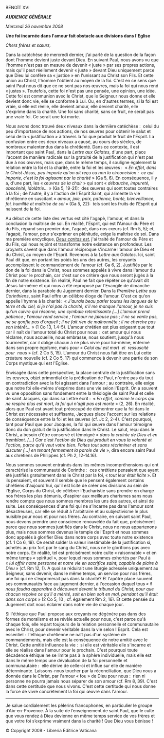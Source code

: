BENOÎT XVI

***AUDIENCE GÉNÉRALE***

*Mercredi 26 novembre 2008*

**Une foi incarnée dans l'amour fait obstacle aux divisions dans l'Eglise**

*Chers frères et sœurs,*

Dans la catéchèse de mercredi dernier, j'ai parlé de la question de la façon dont l'homme devient juste devant Dieu. En suivant Paul, nous avons vu que l'homme n'est pas en mesure de devenir « juste » par ses propres actions, mais qu'il peut réellement devenir « juste » devant Dieu uniquement parce que Dieu lui confère sa « justice » en l'unissant au Christ son Fils. Et cette union au Christ, l'homme l'obtient au moyen de la foi. C'est en ce sens que saint Paul nous dit que ce ne sont pas nos œuvres, mais la foi qui nous rend « justes ». Toutefois, cette foi n'est pas une pensée, une opinion, une idée. Cette foi est communion avec le Christ, que le Seigneur nous donne et elle devient donc vie, elle se conforme à Lui. Ou, en d'autres termes, si la foi est vraie, si elle est réelle, elle devient amour, elle devient charité, elle s'exprime dans la charité. Une foi sans charité, sans ce fruit, ne serait pas une vraie foi. Ce serait une foi morte.

Nous avons donc trouvé deux niveaux dans la dernière catéchèse :  celui du peu d'importance de nos actions, de nos œuvres pour obtenir le salut et celui de la « justification » à travers la foi que produit le fruit de l'Esprit. La confusion entre ces deux niveaux a causé, au cours des siècles, de nombreux malentendus dans la chrétienté. Dans ce contexte, il est important que saint Paul, dans la *Lettre aux Galates*, d'une part, place l'accent de manière radicale sur la gratuité de la justification qui n'est pas due à nos œuvres, mais que, dans le même temps, il souligne également la relation entre la foi et la charité, entre la foi et les œuvres :  « *En effet, dans le Christ Jésus, peu importe qu'on ait reçu ou non la circoncision :  ce qui importe, c'est la foi agissant par la charité* » (Ga 5, 6). En conséquence, il y a, d'une part, les « *œuvres de la chair* » qui sont « *débauche, impureté, obscénité, idolâtrie...* » (Ga 5, 19-21):  des œuvres qui sont toutes contraires à la foi ; de l'autre, il y a l'action de l'Esprit Saint, qui alimente la vie chrétienne en suscitant « *amour, joie, paix, patience, bonté, bienveillance, foi, humilité et maîtrise de soi* » (Ga 5, 22):  tels sont les fruits de l'Esprit qui naissent de la foi.

Au début de cette liste des vertus est cité l'agapè, l'amour, et dans la conclusion la maîtrise de soi. En réalité, l'Esprit, qui est l'Amour du Père et du Fils, répand son premier don, l'agapè, dans nos cœurs (cf. Rm 5, 5); et, l'agapè, l'amour, pour s'exprimer en plénitude, exige la maîtrise de soi. Dans ma première encyclique, *[Deus caritas est](/content/benedict-xvi/fr/encyclicals/documents/hf_ben-xvi_enc_20051225_deus-caritas-est.html),* j'ai traité de l'amour du Père et du Fils, qui nous rejoint et transforme notre existence en profondeur. Les croyants savent que dans l'amour réciproque s'incarne l'amour de Dieu et du Christ, au moyen de l'Esprit. Revenons à la *Lettre aux Galates*. Ici, saint Paul dit que, en portant les poids les uns des autres, les croyants accomplissent le commandement de l'amour (cf. Ga 6, 2). Justifiés par le don de la foi dans le Christ, nous sommes appelés à vivre dans l'amour du Christ pour le prochain, car c'est sur ce critère que nous seront jugés à la fin de notre existence. En réalité, Paul ne fait que répéter ce qu'avait dit Jésus lui-même et qui nous a été reproposé par l'Evangile de dimanche dernier, dans la parabole du Jugement dernier. Dans la *Première Lettre aux Corinthiens*, saint Paul offre un célèbre éloge de l'amour. C'est ce qu'on appelle l'hymne à la charité:  « *J'aurais beau parler toutes les langues de la terre et du ciel, si je n'ai pas la charité, s'il me manque l'amour, je ne suis qu'un cuivre qui résonne, une cymbale retentissante [...] L'amour prend patience ; l'amour rend service ; l'amour ne jalouse pas ; il ne se vante pas, ne se gonfle pas d'orgueil ; il ne fait rien de malhonnête ; il ne cherche pas son intérêt...* » (1 Co 13, 1.4-5). L'amour chrétien est plus exigeant que tout car il naît de l'amour total du Christ pour nous :  cet amour qui nous réclame, nous accueille, nous embrasse, nous soutient, jusqu'à nous tourmenter, car il oblige chacun à ne plus vivre pour lui-même, enfermé dans son propre égoïsme, mais pour « *Celui qui est mort  et  ressuscité pour  nous* » (cf. 2 Co 5, 15). L'amour du Christ nous fait être en Lui cette créature nouvelle (cf. 2 Co 5, 17) qui commence à devenir une partie de son Corps mystique qui est l'Eglise.

Envisagée dans cette perspective, la place centrale de la justification sans les œuvres, objet primordial de la prédication de Paul, n'entre pas du tout en contradiction avec la foi agissant dans l'amour ; au contraire, elle exige que notre foi elle-même s'exprime dans une vie selon l'Esprit. On a souvent vu une opposition sans fondement entre la théologie de saint Paul et celle de saint Jacques, qui dans sa Lettre écrit :  « *En effet, comme le corps qui ne respire plus est mort, la foi qui n'agit pas est morte* » (2, 26). En réalité, alors que Paul est avant tout préoccupé de démontrer que la foi dans le Christ est nécessaire et suffisante, Jacques place l'accent sur les relations de conséquence entre la foi et les œuvres (cf. Jc 2, 2-4). C'est pourquoi, tant pour Paul que pour Jacques, la foi qui œuvre dans l'amour témoigne donc du don gratuit de la justification dans le Christ. Le salut, reçu dans le Christ, a besoin d'être conservé et témoigné « *dans la crainte de Dieu et en tremblant. [...] Car c'est l'action de Dieu qui produit en vous la volonté et l'action, parce qu'il veut votre bien. Faites tout sans récriminer et sans discuter [...] en tenant fermement la parole de vie* », dira encore saint Paul aux chrétiens de Philippes (cf. Ph 2, 12-14.16).

Nous sommes souvent entraînés dans les mêmes incompréhensions qui ont caractérisé la communauté de Corinthe :  ces chrétiens pensaient que ayant été justifiés gratuitement dans le Christ par la foi, « *tout leur était licite* ». Et ils pensaient, et souvent il semble que le pensent également certains chrétiens d'aujourd'hui, qu'il est licite de créer des divisions au sein de l'Eglise, Corps du Christ, de célébrer l'Eucharistie sans prendre en charge nos frères les plus démunis, d'aspirer aux meilleurs charismes sans nous rendre compte que nous sommes membres les uns des autres, et ainsi de suite. Les conséquences d'une foi qui ne s'incarne pas dans l'amour sont désastreuses, car elle se réduit à l'arbitraire et au subjectivisme le plus nuisible pour nous et pour nos frères. Au contraire, en suivant saint Paul, nous devons prendre une conscience renouvelée du fait que, précisément parce que nous sommes justifiés dans le Christ, nous ne nous appartenons plus, mais nous sommes devenus le temple de l'Esprit et nous sommes donc appelés à glorifier Dieu dans notre corps avec toute notre existence (cf. 1 Co 6, 19). Ce serait solder la valeur inestimable de la justification si, achetés au prix fort par le sang du Christ, nous ne le glorifions pas avec notre corps. En réalité, tel est précisément notre culte « raisonnable » et en même temps « spirituel », pour lequel nous sommes exhortés par Paul à « *lui offrir notre personne et notre vie en sacrifice saint, capable de plaire à Dieu* » (cf. Rm 12, 1). A quoi se réduirait une liturgie adressée uniquement au Seigneur, sans devenir, dans le même temps, un service pour nos frères, une foi qui ne s'exprimerait pas dans la charité? Et l'apôtre place souvent ses communautés face au jugement dernier, à l'occasion duquel tous « *il nous faudra apparaître à découvert devant le tribunal du Christ, pour que chacun reçoive ce qu'il a mérité, soit en bien soit en mal, pendant qu'il était dans son corps* » (2 Co 5, 10 ; cf. également Rm 2, 16). Et cette pensée du Jugement doit nous éclairer dans notre vie de chaque jour.

Si l'éthique que Paul propose aux croyants ne dégénère pas dans des formes de moralisme et se révèle actuelle pour nous, c'est parce qu'à chaque fois, elle repart toujours de la relation personnelle et communautaire avec le Christ, pour devenir véritable dans la vie selon l'Esprit. Cela est essentiel :  l'éthique chrétienne ne naît pas d'un système de commandements, mais elle est la conséquence de notre amitié avec le Christ. Cette amitié influence la vie :  si elle est véritable elle s'incarne et elle se réalise dans l'amour pour le prochain. C'est pourquoi toute décadence éthique ne se limite pas à la sphère individuelle, mais elle est dans le même temps une dévaluation de la foi personnelle et communautaire :  elle dérive de celle-ci et influe sur elle de manière déterminante. Laissons-nous toucher par la réconciliation, que Dieu nous a donnée dans le Christ, par l'amour « fou » de Dieu pour nous :  rien ni personne ne pourra jamais nous séparer de son amour (cf. Rm 8, 39). C'est dans cette certitude que nous vivons. C'est cette certitude qui nous donne la force de vivre concrètement la foi qui œuvre dans l'amour.

* * *

Je salue cordialement les pèlerins francophones, en particulier le groupe d’Aix-en-Provence. À la suite de l’enseignement de saint Paul, que le culte que vous rendez à Dieu devienne en même temps service de vos frères et que votre foi s’exprime vraiment dans la charité ! Que Dieu vous bénisse !

© Copyright 2008 - Libreria Editrice Vaticana